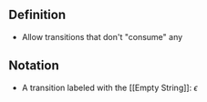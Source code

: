 ## Definition
- Allow transitions that don't "consume" any 

## Notation
- A transition labeled with the [[Empty String]]: $\epsilon$